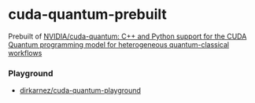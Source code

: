 cuda-quantum-prebuilt
=====================
Prebuilt of [NVIDIA/cuda-quantum: C++ and Python support for the CUDA Quantum programming model for heterogeneous quantum-classical workflows](https://github.com/NVIDIA/cuda-quantum)

### Playground
- [dirkarnez/cuda-quantum-playground](https://github.com/dirkarnez/cuda-quantum-playground)